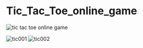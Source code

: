 # Tic_Tac_Toe_online_game

![tic tac toe online game](https://github.com/Shuvo018/Tic_Tac_Toe_online_game/assets/80082187/2d6db047-2712-4491-b20b-1aa000295d25)


![tic001](https://github.com/Shuvo018/Tic_Tac_Toe_online_game/assets/80082187/0c10e735-cc9f-4e33-b4f0-7fbb06c34b1c)
![tic002](https://github.com/Shuvo018/Tic_Tac_Toe_online_game/assets/80082187/677f6141-023f-47b0-947c-87ffd2be4b30)

